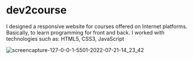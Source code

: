# dev2course
I designed a responsive website for courses offered on Internet platforms. Basically, to learn programming for front and back. I worked with technologies such as: HTML5, CSS3, JavaScript

![screencapture-127-0-0-1-5501-2022-07-21-14_23_42](https://user-images.githubusercontent.com/104890083/180213365-25ebacb5-4cd8-4a63-a154-d915b9f676fc.png)
